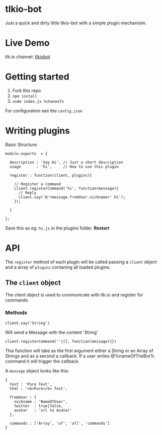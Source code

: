 tlkio-bot
=====

Just a quick and dirty little tlkio-bot with a simple plugin mechanisim.

# Live Demo

tlk.io channel: [tlkiobot](http://tlk.io/tlkiobot)


# Getting started

  1. Fork this repo
  2. `npm install`
  3. `node index.js %channel%`

For configuration see the `config.json`


# Writing plugins

Basic Structure:
```
module.exports  = {

  description : 'Say Hi', // Just a short description
  usage       : 'hi',     // How to use this plugin

  register : function(client, plugins){

    // Register a command
    client.registerCommand('hi', function(message){
      // Reply
      client.say('@'+message.fromUser.nickname+' Hi');
    });

  }

};
```

Save this as eg. `hi.js` in the plugins folder. **Restart**

# API

The `register` method of each plugin will be called passing a `client` object and a array of `plugins` contaning all loaded plugins.

## The `client` object

The client object is used to communicate with tlk.io and register for commands

###  Methods

`client.say('String')`

Will send a Message with the content 'String'

`client.registerCommand(''|[], function(message){})`

This function will take as the first argument either a String or an Array of Strings and as a second a callback.
If a user writes @%nameOfTheBot% command it will trigger the callback.

A `message` object looks like this:
```
{
  text : 'Pure Text',
  html : '<b>Pure</b> Text',

  fromUser : {
    nickname : 'NameOfUser',
    twitter  : true|false,
    avatar   : 'url to Avatar'
  },

  commands : ['Array', 'of', 'all', 'commands']
}
```


